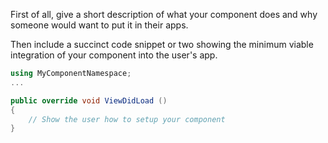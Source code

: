 First of all, give a short description of what your component does and
why someone would want to put it in their apps.

Then include a succinct code snippet or two showing the minimum viable
integration of your component into the user's app.

```csharp
using MyComponentNamespace;
...

public override void ViewDidLoad ()
{
	// Show the user how to setup your component
}
```
